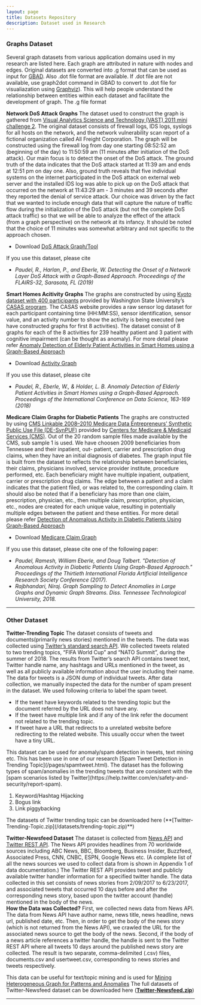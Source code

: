 ```yaml
---
layout: page
title: Datasets Repository
description: Dataset used in Research
---
```


### Graphs Dataset
Several graph datasets from various application domains used in my research are listed here. Each graph are attributed in nature with nodes and edges. Original datasets are converted into .g format that can be used as input for [GBAD](http://users.csc.tntech.edu/~weberle/gbad/). Also .dot file format are available. If .dot file are not available, use graph2dot command in GBAD to convert to .dot file for visualiazation using [Graphviz](http://www.graphviz.org)). This will help people understand the relationship between entities within each dataset and facilitate the development of graph.
The .g file format 

**Network DoS Attack Graphs**
The dataset used to construct the graph is gathered from [Visual Analytics Science and Technology (VAST) 2011 mini challenge 2](https://old.datahub.io/dataset/vast-challenge-2011-grand-challenge). The original dataset consists of firewall logs, IDS logs, syslogs for all hosts on the network, and the network vulnerability scan report of a fictional organization called All Freight Corporation. The graph will be constructed using the firewall log from day one starting 08:52:52 am (beginning of the day) to 11:50:59 am (11 minutes after initiation of the DoS attack). Our main focus is to detect the onset of the DoS attack. The ground truth of the data indicates that the DoS attack started at 11:39 am and ends at 12:51 pm on day one. Also, ground truth reveals that five individual systems on the internet participated in the DoS attack on external web server and the installed IDS log was able to pick up on the DoS attack that occurred on the network at 11:43:29 am - 3 minutes and 39 seconds after they reported the denial of service attack. Our choice was driven by the fact that we wanted to include enough data that will capture the nature of traffic flow during the initialization of the DoS attack (but not the complete DoS attack traffic) so that we will be able to analyze the effect of the attack (from a graph perspective) on the network at its infancy. It should be noted that the choice of 11 minutes was somewhat arbitrary and not specific to the approach chosen.
<ul>
 <li>Download <a href ="/datasets/dos-graph.zip">DoS Attack Graph/Tool</a></li>
</ul>
If you use this dataset, please cite <br/>
<ul>
<li><em>Paudel, R., Harlan, P., and Eberle, W. Detecting the Onset of a Network Layer DoS Attack with a Graph-Based
Approach. Proceedings of the FLAIRS-32, Sarasota, FL (2019)</em>
 </li>
 </ul>


**Smart Homes Acitivity Graphs**
The graphs are constructed by using [Kyoto dataset with 400 participants](http://casas.wsu.edu/datasets/) provided by Washington State University’s [CASAS program](http://casas.wsu.edu). The CASAS website provides a raw sensor log dataset for each participant containing time (HH:MM:SS), sensor identification, sensor value, and an activity number to show the activity is being executed (we have constructed graphs for first 8 activities). The dataset consist of 8 graphs for each of the 8 activities for 239 healthy patient and 3 patient with cognitive impairment (can be thought as anomaly). For more detail please refer [Anomaly Detection of Elderly Patient Activities in Smart Homes using a Graph-Based Approach](https://csce.ucmss.com/cr/books/2018/LFS/CSREA2018/ICD8019.pdf)
<ul>
 <li>Download <a href ="/datasets/smart-home-graphs.zip">Activity Graph</a></li>
</ul>
If you use this dataset, please cite <br/>
<ul>
<li><em>Paudel, R., Eberle, W., & Holder, L. B. Anomaly Detection of Elderly Patient Activities in Smart Homes using a Graph-Based Approach. Proceedings of the International Conference on Data Science, 163-169 (2018)</em>
 </li>
 </ul>

**Medicare Claim Graphs for Diabetic Patients**
The graphs are constructed by using [CMS Linkable 2008–2010 Medicare Data Entrepreneurs’ Synthetic Public Use File (DE-SynPUF)](https://www.cms.gov/Research-Statistics-Data-and-Systems/Downloadable-Public-Use-Files/SynPUFs/DE_Syn_PUF.html) provided by [Centers for Medicare & Medicaid Services (CMS)](https://www.cms.gov). Out of the 20 random sample files made available by the CMS, sub sample 1 is used. We have choosen 2009 beneficiaries from Tennessee and their inpatient, out- patient, carrier and prescription drug claims, when they have an initial diagnosis of diabetes. The graph input file is built from the dataset to reflects the relationship between beneficiaries, their claims, physicians involved, service provider institute, procedure performed, etc. Each beneficiary might have multiple inpatient, outpatient, carrier or prescription drug claims. The edge between a patient and a claim indicates that the patient filed, or was related to, the corresponding claim. It should also be noted that if a beneficiary has more than one claim, prescription, physician, etc., then multiple claim, prescription, physician, etc., nodes are created for each unique value, resulting in potentially multiple edges between the patient and these entities.
For more detail please refer [Detection of Anomalous Activity in Diabetic Patients Using Graph-Based Approach](https://aaai.org/ocs/index.php/FLAIRS/FLAIRS17/paper/view/15455/14978)
<ul>
 <li>Download <a href ="/datasets/diabetic-claim.zip">Medicare Claim Graph</a></li>
</ul>
If you use this dataset, please cite one of the following paper: <br/>
<ul>
<li><em>Paudel, Ramesh, William Eberle, and Doug Talbert. "Detection of Anomalous Activity in Diabetic Patients Using Graph-Based Approach." Proceedings of the Thirtieth International Florida Artificial Intelligence Research Society Conference (2017).</em></li>
<li><em>Rajbhandari, Niraj. Graph Sampling to Detect Anomalies in Large Graphs and Dynamic Graph Streams. Diss. Tennessee Technological University, 2018.</em></li>
</ul>

---

### Other Dataset

**Twitter-Trending Topic**
The dataset consists of tweets and documents(primarily news stories) mentioned in the tweets.
The data was collected using [Twitter’s standard search API](https://dev.twitter.com/rest/public). We
collected tweets related to two trending topics, “FIFA World Cup” and “NATO Summit”, during the summer of 2018. The results from Twitter’s search API contains tweet text, Twitter handle name, any hashtags and URLs mentioned in the tweet, as well as all publicly available information about the user including their name. The data for tweets is a JSON dump of individual tweets. After data collection, we manually inspected the data for the number of spam present in the dataset. We used following criteria to label the spam tweet.
<ul>
<li>If the tweet have keywords related to the trending topic but the document referred by the URL does not have any.</li>
<li>If the tweet have multiple link and if any of the link refer the document not related to the trending topic.</li>
<li>If tweet have a URL that redirects to a unrelated website before redirecting to the related website. This usually occur when the tweet have a tiny URL.</li>
</ul>
This dataset can be used for anomaly/spam detection in tweets, text mining etc. This has been use in one of our research [Spam Tweet Detection in Trending Topic](/pages/spamtweet.html). The dataset has the following types of spam/anomalies in the trending tweets that are consistent with the [spam scenarios listed by Twitter](https://help.twitter.com/en/safety-and-security/report-spam).
<ol>
 <li>Keyword/Hashtag Hijacking</li>
 <li>Bogus link</li>
 <li>Link piggybacking</li>
</ol>
The datasets of Twitter trending topic can be downloaded here (**[Twitter-Trending-Topic.zip](/datasets/trending-topic.zip)**)


**Twitter-Newsfeed Dataset**
The dataset is collected from [News API](https://newsapi.org/) and [Twitter REST API](https://dev.twitter.com/rest/public).
The News API provides headlines from 70 worldwide sources including ABC News, BBC,
Bloomberg, Business Insider, Buzzfeed, Associated Press, CNN, CNBC, ESPN, Google News etc.
(A complete list of all the news sources we used to collect data from is shown in Appendix 1 of data documentation.) The
Twitter REST API provides tweet and publicly available twitter handler information for a specified
twitter handle.
The data collected in this set consists of news stories from 2/09/2017 to 6/23/2017, and associated
tweets that occurred 10 days before and after the corresponding news story, based upon the twitter
account (handle) mentioned in the body of the news.  
<b>How the Data was Collected?</b>
First, we collected news data from News API. The data from News API have author name, news
title, news headline, news url, published date, etc. Then, in order to get the body of the news story
(which is not returned from the News API), we crawled the URL for the associated news source
to get the body of the news. Second, if the body of a news article references a twitter handle, the handle is sent to the Twitter REST API where all tweets 10 days around the published news story are collected.
The result is two separate, comma-delimited (.csv) files, documents.csv and usertweet.csv,
corresponding to news stories and tweets respectively.

This data can be useful for text/topic mining and is used for [Mining Heterogeneous Graph for Patterns and Anomalies](https://publish.tntech.edu/index.php/PSRCI/article/view/365)
The full datasets of Twitter-Newsfeed dataset can be downloaded here (**[Twitter-Newsfeed.zip](/datasets/Twitter-Newsfeed.zip)**)

---


